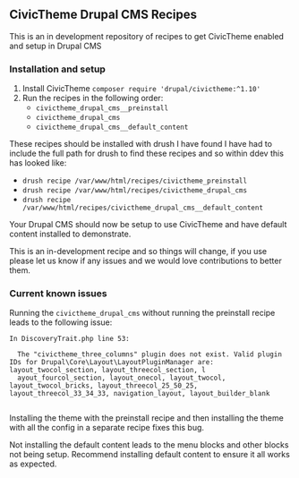 ## CivicTheme Drupal CMS Recipes

This is an in development repository of recipes to get CivicTheme enabled and setup in Drupal CMS

### Installation and setup

1. Install CivicTheme `composer require 'drupal/civictheme:^1.10'`
2. Run the recipes in the following order:
   - `civictheme_drupal_cms__preinstall`
   - `civictheme_drupal_cms`
   - `civictheme_drupal_cms__default_content`

These recipes should be installed with drush I have found I have had to include the full path
for drush to find these recipes and so within ddev this has looked like:

- `drush recipe /var/www/html/recipes/civictheme_preinstall`
- `drush recipe /var/www/html/recipes/civictheme_drupal_cms`
- `drush recipe /var/www/html/recipes/civictheme_drupal_cms__default_content`

Your Drupal CMS should now be setup to use CivicTheme and have default content installed to demonstrate.

This is an in-development recipe and so things will change, if you use please let us know if any
issues and we would love contributions to better them.

### Current known issues

Running the `civictheme_drupal_cms` without running the preinstall recipe leads to the following issue:

```
In DiscoveryTrait.php line 53:
                                                                                                                                                                            
  The "civictheme_three_columns" plugin does not exist. Valid plugin IDs for Drupal\Core\Layout\LayoutPluginManager are: layout_twocol_section, layout_threecol_section, l  
  ayout_fourcol_section, layout_onecol, layout_twocol, layout_twocol_bricks, layout_threecol_25_50_25, layout_threecol_33_34_33, navigation_layout, layout_builder_blank    
                                       
```

Installing the theme with the preinstall recipe and then installing the theme with all the config in a separate
recipe fixes this bug.

Not installing the default content leads to the menu blocks and other blocks not being setup. Recommend
installing default content to ensure it all works as expected.
